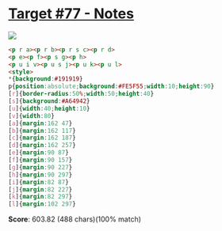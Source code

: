 # [Target #77 - Notes](https://cssbattle.dev/play/77)

![](https://cssbattle.dev/targets/77.png)

```HTML
<p r a><p r b><p r s c><p r d>
<p e><p f><p s g><p h>
<p u i v><p u s j><p u k><p u l>
<style>
*{background:#191919}
p{position:absolute;background:#FE5F55;width:10;height:90}
[r]{border-radius:50%;width:50;height:40}
[s]{background:#A64942}
[u]{width:40;height:10}
[v]{width:80}
[a]{margin:162 47}
[b]{margin:162 117}
[c]{margin:162 187}
[d]{margin:162 257}
[e]{margin:90 87}
[f]{margin:90 157}
[g]{margin:90 227}
[h]{margin:90 297}
[i]{margin:82 87}
[j]{margin:82 227}
[k]{margin:82 297}
[l]{margin:102 297}
```

**Score**: 603.82 (488 chars)(100% match)
